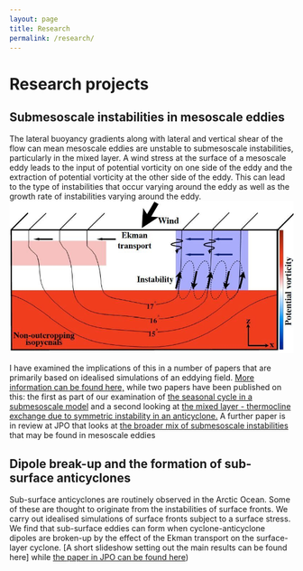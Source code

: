 ```yaml
---
layout: page
title: Research
permalink: /research/
---
```


# Research projects

## Submesoscale instabilities in mesoscale eddies
The lateral buoyancy gradients along with lateral and vertical shear
of the flow can mean mesoscale eddies are unstable to submesoscale instabilities,
particularly in the mixed layer.
A wind stress at the surface of a mesoscale eddy leads to the input of potential
vorticity on one side of the eddy and the extraction of potential vorticity
at the other side of the eddy.   This can lead to the type of instabilities
that occur varying around the eddy as well as the growth rate of instabilities
varying around the eddy.
<img src="/img/anticyc_schematic_final.jpg">

I have examined the implications of this in a number
of papers that are primarily based on idealised simulations of an eddying field.
[More information can be found here,](http://braaannigan.github.io/research/2017/08/16/instabilities_in_eddies.html)
while two papers have been published on this:
the first as part of our examination of [the seasonal cycle in a submesoscale
model](http://www.sciencedirect.com/science/article/pii/S1463500315000803)
and a second looking at [the mixed layer - thermocline exchange due to
symmetric instability in an anticyclone.](http://onlinelibrary.wiley.com/doi/10.1002/2016GL068009/full)
A further paper is in review at JPO that looks at [the broader mix of
submesoscale instabilities](https://www.dropbox.com/s/k290g7q4i0ddyn1/eddy_subduction_January_2017.pdf?dl=0)
that may be found in mesoscale eddies

## Dipole break-up and the formation of sub-surface anticyclones
Sub-surface anticyclones are routinely observed in the Arctic Ocean. Some of
these are thought to originate from the instabilities of surface fronts. We
carry out idealised simulations of surface fronts subject to a surface
stress. We find that sub-surface eddies can form when cyclone-anticyclone
dipoles are broken-up by the effect of the Ekman transport on the surface-layer
cyclone. [A short slideshow setting out the main results can be found here]
while [the paper in JPO can be found here](https://www.dropbox.com/s/b3hifb6gksatbcu/arctic_eddy_fronts_submission_June_2017.pdf?dl=0))
